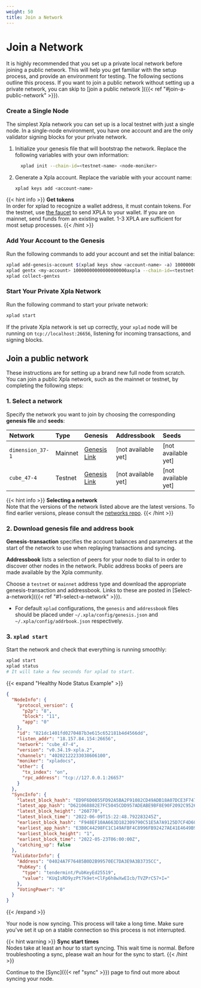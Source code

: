 ```yaml
---
weight: 50
title: Join a Network
---
```


# Join a Network

It is highly recommended that you set up a private local network before joining a public network. This will help you get familiar with the setup process, and provide an environment for testing. The following sections outline this process. If you want to join a public network without setting up a private network, you can skip to [join a public network ]({{< ref "#join-a-public-network" >}}).

### Create a Single Node

The simplest Xpla network you can set up is a local testnet with just a single node. In a single-node environment, you have one account and are the only validator signing blocks for your private network.

1. Initialize your genesis file that will bootstrap the network. Replace the following variables with your own information:

   ```bash
     xplad init --chain-id=<testnet-name> <node-moniker>
   ```

1. Generate a Xpla account. Replace the variable with your account name:

   ```bash
   xplad keys add <account-name>
   ```

{{< hint info >}}
**Get tokens**  
In order for xplad to recognize a wallet address, it must contain tokens. For the testnet, use [the faucet](https://faucet.xpla.io/) to send XPLA to your wallet. If you are on mainnet, send funds from an existing wallet. 1-3 XPLA are sufficient for most setup processes.
{{< /hint >}}

### Add Your Account to the Genesis

Run the following commands to add your account and set the initial balance:

```bash
xplad add-genesis-account $(xplad keys show <account-name> -a) 100000000000000000000axpla
xplad gentx <my-account> 10000000000000000000axpla --chain-id=<testnet-name>
xplad collect-gentxs
```

### Start Your Private Xpla Network

Run the following command to start your private network:

```bash
xplad start
```

If the private Xpla network is set up correctly, your `xplad` node will be running on `tcp://localhost:26656`, listening for incoming transactions, and signing blocks.

## Join a public network

These instructions are for setting up a brand new full node from scratch. You can join a public Xpla network, such as the mainnet or testnet, by completing the following steps:

### 1. Select a network

Specify the network you want to join by choosing the corresponding **genesis file** and **seeds**:

| Network     | Type    | Genesis                                                                                           | Addressbook          | Seeds                     |
| :---------- | :------ | :------------------------------------------------------------------------------------------------ |:---------------------| :------------------------------ |
| `dimension_37-1` | Mainnet | [Genesis Link](https://dimension-genesis.s3.us-west-1.amazonaws.com/genesis.json) | [not available yet]  | [not available yet] |
| `cube_47-4`   | Testnet | [Genesis Link](https://raw.githubusercontent.com/xpladev/testnet/master/cube_47-4/genesis.json) | [not available yet]  | [not available yet] |

{{< hint info >}}
**Selecting a network**  
Note that the versions of the network listed above are the latest versions. To find earlier versions, please consult the [networks repo](https://github.com/xpladev/testnets).
{{< /hint >}}

### 2. Download genesis file and address book

**Genesis-transaction** specifies the account balances and parameters at the start of the network to use when replaying transactions and syncing.

**Addressbook** lists a selection of peers for your node to dial to in order to discover other nodes in the network. Public address books of peers are made available by the Xpla community.

Choose a `testnet` or `mainnet` address type and download the appropriate genesis-transaction and addressbook. Links to these are posted in [Select-a-network]({{< ref "#1-select-a-network" >}}).

- For default `xplad` configurations, the `genesis` and `addressbook` files should be placed under `~/.xpla/config/genesis.json` and `~/.xpla/config/addrbook.json` respectively.

### 3. `xplad start`

Start the network and check that everything is running smoothly:

```bash
xplad start
xplad status
# It will take a few seconds for xplad to start.
```

{{< expand "Healthy Node Status Example" >}}
```json
{
  "NodeInfo": {
    "protocol_version": {
      "p2p": "8",
      "block": "11",
      "app": "0"
    },
    "id": "821dc1401fd0270487b3e615c652181b4d4566dd",
    "listen_addr": "18.157.84.154:26656",
    "network": "cube_47-4",
    "version": "v0.34.19-xpla.2",
    "channels": "40202122233038606100",
    "moniker": "xpladocs",
    "other": {
      "tx_index": "on",
      "rpc_address": "tcp://127.0.0.1:26657"
    }
  },
  "SyncInfo": {
    "latest_block_hash": "ED9F6D0855FD92A5BA2F91082CD49ADB18A07DCE3F747529D357071E5B7C0D4C",
    "latest_app_hash": "D621068882E7FC5045CDD957ADEABE9BF8E90F2092C9526E22BE4767940D128B",
    "latest_block_height": "260770",
    "latest_block_time": "2022-06-09T15:22:48.792283245Z",
    "earliest_block_hash": "F948EF10AA663D182309790C51E5A7A9125D7CF4D60D9E735994059DB7CAD4D4",
    "earliest_app_hash": "E3B0C44298FC1C149AFBF4C8996FB92427AE41E4649B934CA495991B7852B855",
    "earliest_block_height": "1",
    "earliest_block_time": "2022-05-23T06:00:00Z",
    "catching_up": false
  },
  "ValidatorInfo": {
    "Address": "04024A7F76485B0D2B99570EC7DA3E9A3B3735CC",
    "PubKey": {
      "type": "tendermint/PubKeyEd25519",
      "value": "KUqIsRD9yzPt7k9et+ClFp6h8wXwEIcb/TVZPrC57+I="
    },
    "VotingPower": "0"
  }
}
```
{{< /expand >}}

Your node is now syncing. This process will take a long time. Make sure you've set it up on a stable connection so this process is not interrupted.

{{< hint warning >}}
**Sync start times**  
Nodes take at least an hour to start syncing. This wait time is normal. Before troubleshooting a sync, please wait an hour for the sync to start.
{{< /hint >}}

Continue to the [Sync]({{< ref "sync" >}}) page to find out more about syncing your node.
